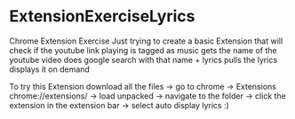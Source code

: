 # ExtensionExerciseLyrics

Chrome Extension Exercise
Just trying to create a basic Extension that will
check if the youtube link playing is tagged as music
gets the name of the youtube video
does google search with that name + lyrics
pulls the lyrics
displays it on demand

To try this Extension download all the files -> go to chrome -> Extensions chrome://extensions/ -> load unpacked -> navigate to the folder -> click the extension in the extension bar -> select auto display lyrics :)
